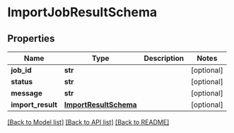 # ImportJobResultSchema

## Properties
Name | Type | Description | Notes
------------ | ------------- | ------------- | -------------
**job_id** | **str** |  | [optional] 
**status** | **str** |  | [optional] 
**message** | **str** |  | [optional] 
**import_result** | [**ImportResultSchema**](ImportResultSchema.md) |  | [optional] 

[[Back to Model list]](../README.md#documentation-for-models) [[Back to API list]](../README.md#documentation-for-api-endpoints) [[Back to README]](../README.md)


